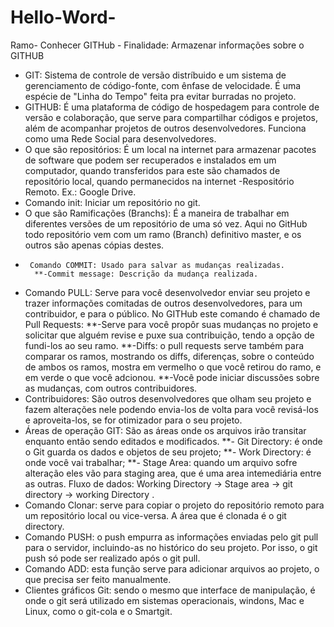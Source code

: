 # Hello-Word-

Ramo- Conhecer GITHub - Finalidade: Armazenar informações sobre o GITHUB

- GIT: Sistema de controle de versão distríbuido e um sistema de gerenciamento de código-fonte, com ênfase de velocidade. É uma espécie de "Linha do Tempo" feita pra evitar burradas no projeto.
- GITHUB: É uma plataforma de código de hospedagem para controle de versão e colaboração, que serve para compartilhar códigos e projetos, além de acompanhar projetos de outros desenvolvedores. Funciona como uma Rede Social para desenvolvedores.
- O que são repositórios: É um local na internet para armazenar pacotes de software que podem ser recuperados e instalados em um computador, quando transferidos para este são chamados de repositório local, quando permanecidos na internet -Respositório Remoto.
Ex.: Google Drive. 
- Comando init: Iniciar um repositório no git.
- O que são Ramificações (Branchs): É a maneira de trabalhar em diferentes versões de um repositório de uma só vez. Aqui no GitHub todo repositório vem com um ramo (Branch) definitivo master, e os outros são apenas cópias destes.
-      Comando COMMIT: Usado para salvar as mudanças realizadas.
        **-Commit message: Descrição da mudança realizada.
- Comando PULL: Serve para você desenvolvedor enviar seu projeto e trazer informações comitadas de outros desenvolvedores, para um contribuidor, e para o público. No GITHub este comando é chamado de Pull Requests:
                        **-Serve para você propôr suas mudanças no projeto e solicitar que alguém revise e puxe sua contribuição, tendo a opção de fundi-los ao seu ramo.
                        **-Diffs: o pull requests serve também para comparar os ramos, mostrando os diffs, diferenças, sobre o conteúdo de ambos os ramos, mostra em vermelho o que você retirou do ramo, e em verde o que você adcionou.
                        **-Você pode iniciar discussões sobre as mudanças, com outros contribuidores.
- Contribuidores: São outros desenvolvedores que olham seu projeto e fazem alterações nele podendo envia-los de volta para você revisá-los e aproveita-los, se for otimizador para o seu projeto.
- Áreas de operação GIT: São as áreas onde os arquivos irão transitar enquanto então sendo editados e modificados.
              **- Git Directory: é onde o Git guarda os dados e objetos de seu projeto;
              **- Work Directory: é onde você vai trabalhar;
              **- Stage Area: quando um arquivo sofre alteração eles vão para staging area, que é uma area intemediária entre as outras.
       Fluxo de dados: Working Directory -> Stage area -> git directory -> working Directory .
- Comando Clonar: serve para copiar o projeto do repositório remoto para um repositório local ou vice-versa. A área que é clonada é o git directory.
- Comando PUSH: o push empurra as informações enviadas pelo git pull para o servidor, incluindo-as no histórico do seu projeto. Por isso, o git push só pode ser realizado após o git pull.
- Comando ADD: esta função serve para adicionar arquivos ao projeto, o que precisa ser feito manualmente.
- Clientes gráficos Git: sendo o mesmo que interface de manipulação, é onde o git será utilizado em sistemas operacionais, windons, Mac e Linux, como o git-cola e o Smartgit.
